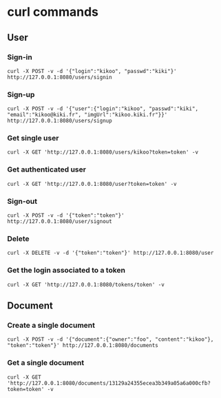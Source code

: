 # curl commands

## User

### Sign-in

	curl -X POST -v -d '{"login":"kikoo", "passwd":"kiki"}' http://127.0.0.1:8080/users/signin

### Sign-up

	curl -X POST -v -d '{"user":{"login":"kikoo", "passwd":"kiki", "email":"kikoo@kiki.fr", "imgUrl":"kikoo.kiki.fr"}}' http://127.0.0.1:8080/users/signup

### Get single user

	curl -X GET 'http://127.0.0.1:8080/users/kikoo?token=token' -v

### Get authenticated user

	curl -X GET 'http://127.0.0.1:8080/user?token=token' -v

### Sign-out

	curl -X POST -v -d '{"token":"token"}' http://127.0.0.1:8080/user/signout

### Delete

	curl -X DELETE -v -d '{"token":"token"}' http://127.0.0.1:8080/user

### Get the login associated to a token

	curl -X GET 'http://127.0.0.1:8080/tokens/token' -v

## Document

### Create a single document

	curl -X POST -v -d '{"document":{"owner":"foo", "content":"kikoo"}, "token":"token"}' http://127.0.0.1:8080/documents

### Get a single document

	curl -X GET 'http://127.0.0.1:8080/documents/13129a24355ecea3b349a05a6a000cfb?token=token' -v